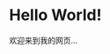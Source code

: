<!DOCTYPE html>
<html lang="zh-CN">
<head>
    <meta charset="UTF-8"> <!-- 设置字符编码 -->
    <title>我的第一个网页</title>
    <link rel="stylesheet" href="styles.css"> <!-- 引入CSS文件 -->
</head>


<body>
    <h1>Hello World!</h1> <!-- 标题标签 -->
    <p>欢迎来到我的网页...</p> <!-- 段落标签 -->
    <script src="scripts.js"></script> <!-- 引入JS文件 -->
</body>
</html>

